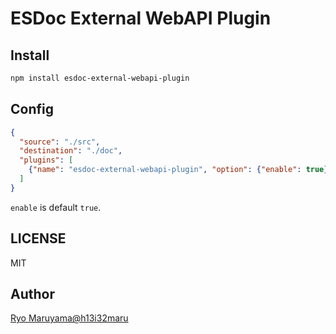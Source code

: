 # ESDoc External WebAPI Plugin
## Install
```bash
npm install esdoc-external-webapi-plugin
```

## Config
```json
{
  "source": "./src",
  "destination": "./doc",
  "plugins": [
    {"name": "esdoc-external-webapi-plugin", "option": {"enable": true}}
  ]
}
```

`enable` is default `true`.

## LICENSE
MIT

## Author
[Ryo Maruyama@h13i32maru](https://github.com/h13i32maru)
